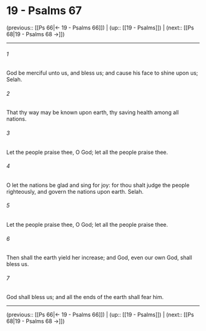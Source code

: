 # 19 - Psalms 67

(previous:: [[Ps 66|← 19 - Psalms 66]]) | (up:: [[19 - Psalms]]) | (next:: [[Ps 68|19 - Psalms 68 →]])

***


###### 1 
God be merciful unto us, and bless us; and cause his face to shine upon us; Selah. 

###### 2 
That thy way may be known upon earth, thy saving health among all nations. 

###### 3 
Let the people praise thee, O God; let all the people praise thee. 

###### 4 
O let the nations be glad and sing for joy: for thou shalt judge the people righteously, and govern the nations upon earth. Selah. 

###### 5 
Let the people praise thee, O God; let all the people praise thee. 

###### 6 
Then shall the earth yield her increase; and God, even our own God, shall bless us. 

###### 7 
God shall bless us; and all the ends of the earth shall fear him.

***

(previous:: [[Ps 66|← 19 - Psalms 66]]) | (up:: [[19 - Psalms]]) | (next:: [[Ps 68|19 - Psalms 68 →]])
